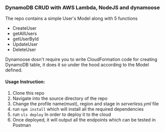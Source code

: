 ### DynamoDB CRUD with AWS Lambda, NodeJS and dynamoose

The repo contains a simple User's Model along with 5 functions 
- CreateUser
- getAllUsers
- getUserById
- UpdateUser
- DeleteUser

Dynamoose dosn't require you to write CloudFormation code for creating DynamoDB table, it does it so under the hood according to the Model defined.

#### Usage Instruction:

1. Clone this repo
2. Navigate into the source directory of the repo
3. Change the profile name(must), region and stage in *serverless.yml* file
4. run ``` npm install ``` which will install all the required dependencies
5. run ``` sls deploy ``` In order to deploy it to the cloud
6. Once deployed, it will output all the endpoints which can be tested in Postman